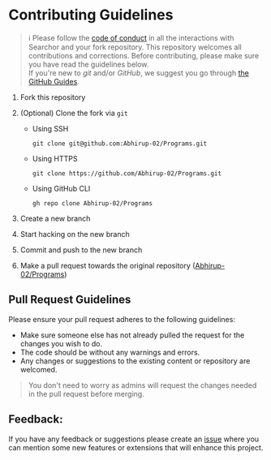 # Contributing Guidelines

> :information_source: Please follow the [code of conduct](CODE_OF_CONDUCT.md) in all the interactions with Searchor and your fork repository.
This repository welcomes all contributions and corrections. Before contributing, please make sure you have read the guidelines below. <br>
If you're new to _git_ and/or _GitHub_, we suggest you go through [the GitHub Guides](https://guides.github.com/introduction/flow/).
1. Fork this repository
2. (Optional) Clone the fork via `git`
   - Using SSH

     ```shell
     git clone git@github.com:Abhirup-02/Programs.git
     ```

   - Using HTTPS

     ```shell
     git clone https://github.com/Abhirup-02/Programs.git
     ```

   - Using GitHub CLI

     ```shell
     gh repo clone Abhirup-02/Programs
     ```

3. Create a new branch 
4. Start hacking on the new branch
5. Commit and push to the new branch
6. Make a pull request towards the original repository ([Abhirup-02/Programs](https://github.com/Abhirup-02/Programs))

## Pull Request Guidelines

Please ensure your pull request adheres to the following guidelines:

- Make sure someone else has not already pulled the request for the changes you wish to do.
- The code should be without any warnings and errors.
- Any changes or suggestions to the existing content or repository are welcomed.

> You don't need to worry as admins will request the changes needed in the pull request before merging.
## Feedback:

If you have any feedback or suggestions please create an <a href="https://github.com/Abhirup-02/Programs/issues">issue</a> where you can mention some new features or extensions that will enhance this project.

<!-- ------------------------------------------------------------------------------------------------------------------------------------------------------->
